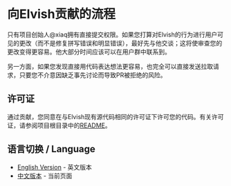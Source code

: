 # 向Elvish贡献的流程

只有项目创始人@xiaq拥有直接提交权限。如果您打算对Elvish的行为进行用户可见的更改（而不是修复拼写错误和明显错误），最好先与他交谈；这将使审查您的更改变得更容易。他大部分时间应该可以在用户群中联系到。

另一方面，如果您发现直接用代码表达想法更容易，也完全可以直接发送拉取请求，只要您不介意因缺乏事先讨论而导致PR被拒绝的风险。

## 许可证

通过贡献，您同意在与Elvish现有源代码相同的许可证下许可您的代码。有关许可证，请参阅项目根目录中的[README](../README_CN.md)。

## 语言切换 / Language

- [English Version](contributing.md) - 英文版本
- [中文版本](contributing_CN.md) - 当前页面